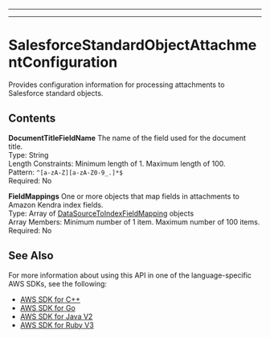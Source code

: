 --------

--------

# SalesforceStandardObjectAttachmentConfiguration<a name="API_SalesforceStandardObjectAttachmentConfiguration"></a>

Provides configuration information for processing attachments to Salesforce standard objects\. 

## Contents<a name="API_SalesforceStandardObjectAttachmentConfiguration_Contents"></a>

 **DocumentTitleFieldName**   <a name="Kendra-Type-SalesforceStandardObjectAttachmentConfiguration-DocumentTitleFieldName"></a>
The name of the field used for the document title\.  
Type: String  
Length Constraints: Minimum length of 1\. Maximum length of 100\.  
Pattern: `^[a-zA-Z][a-zA-Z0-9_.]*$`   
Required: No

 **FieldMappings**   <a name="Kendra-Type-SalesforceStandardObjectAttachmentConfiguration-FieldMappings"></a>
One or more objects that map fields in attachments to Amazon Kendra index fields\.  
Type: Array of [DataSourceToIndexFieldMapping](API_DataSourceToIndexFieldMapping.md) objects  
Array Members: Minimum number of 1 item\. Maximum number of 100 items\.  
Required: No

## See Also<a name="API_SalesforceStandardObjectAttachmentConfiguration_SeeAlso"></a>

For more information about using this API in one of the language\-specific AWS SDKs, see the following:
+  [AWS SDK for C\+\+](https://docs.aws.amazon.com/goto/SdkForCpp/kendra-2019-02-03/SalesforceStandardObjectAttachmentConfiguration) 
+  [AWS SDK for Go](https://docs.aws.amazon.com/goto/SdkForGoV1/kendra-2019-02-03/SalesforceStandardObjectAttachmentConfiguration) 
+  [AWS SDK for Java V2](https://docs.aws.amazon.com/goto/SdkForJavaV2/kendra-2019-02-03/SalesforceStandardObjectAttachmentConfiguration) 
+  [AWS SDK for Ruby V3](https://docs.aws.amazon.com/goto/SdkForRubyV3/kendra-2019-02-03/SalesforceStandardObjectAttachmentConfiguration) 